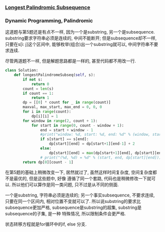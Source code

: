 ### [Longest Palindromic Subsequence](https://leetcode.com/problems/longest-palindromic-subsequence/)


### Dynamic Programming, Palindromic


这道题与第5题还是有点不一样, 因为一个是substring, 另一个是subsequence.
substring要求字符串必须是连续的, 中间不能断开; 但是subsequence却不一样,
只要在s[i: j]这个区间中, 能够枚举(组合)出一个substring就可以, 中间字符串不要求连续.

尽管两道题不一样, 但是解题思路都是一样的, 甚至代码都不用改一行.

```Python
class Solution:
    def longestPalindromeSubseq(self, s):
        if not s:
            return 0
        count = len(s)
        if count == 1:
            return 1
        dp = [[0] * count for _ in range(count)]
        maxval, max_start, max_end = 0, 0, 0
        for i in range(count):
            dp[i][i] = 1
        for window in range(2, count + 1):
            for start in range(0, count - window + 1):
                end = start + window - 1
                #print("window: %d, start: %d, end: %d" % (window, start, end))
                if s[start] == s[end]:
                    dp[start][end] = dp[start+1][end-1] + 2
                else:
                    dp[start][end] = max(dp[start+1][end], dp[start][end-1], dp[start+1][end-1])
                # print("(%d, %d) = %d" % (start, end, dp[start][end]))
        return dp[0][count - 1]
```

在第5题的基础上稍微改变一下, 居然就过了, 虽然这样时间复杂度, 空间复杂度都不是最优的, 但是这些题中, 好像
遵循了同一个套路, 代码也是稍微修改一下就可以. 所以他们可以算作是同一类问题, 只不过是从不同的侧面.


一个是substring, 字符串必须是连续的; 另一个事实subsequence, 不要求连续, 只要在同一个区间内, 相对位置不变就可以了.
所以说substring的要求比subsequence更加严格, subsequence是substring的超集, substring是subsequence的子集, 是一种
特殊情况, 所以限制条件会更严格.

状态转移方程就是for循环中的if, else 分支.
